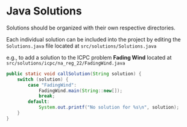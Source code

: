 # Java Solutions

Solutions should be organized with their own respective directories.

Each individual solution can be included into the project by editing the `Solutions.java` file located at `src/solutions/Solutions.java`

e.g., to add a solution to the ICPC problem **Fading Wind** located at
`src/solutions/icpc/na_reg_22/FadingWind.java`
```java
public static void callSolution(String solution) {
    switch (solution) {
        case "FadingWind":
            FadingWind.main(String::new[]);
            break;
        default:
            System.out.printf("No solution for %s\n", solution);
    }
}
```
